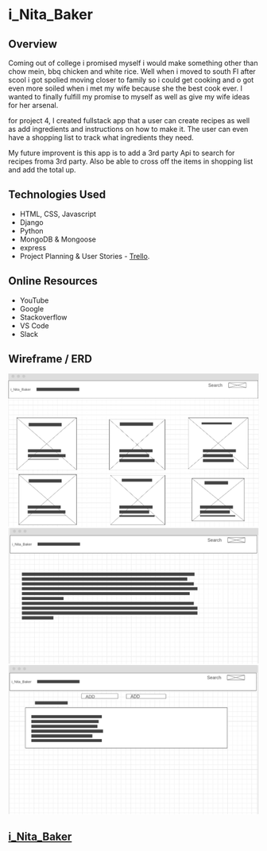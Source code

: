 # i_Nita_Baker
 

## Overview
Coming out of college i promised myself i would make something other than chow mein, bbq chicken and white rice. Well when i moved to south Fl after scool i got spolied moving closer to family so i could get cooking and o got even more soiled when i met my wife because she the best cook ever. I wanted to finally fulfill my promise to myself as well as give my wife ideas for her arsenal.


for project 4, I created fullstack app that a user can create recipes as well as add ingredients and instructions on how to make it. The user can even have a shopping list to track what ingredients they need. 

My future improvent is this app is to add a 3rd party Api to search for recipes froma 3rd party. Also be able to cross off the items in shopping list and add the total up.
 

## Technologies Used
* HTML, CSS, Javascript
* Django
* Python
* MongoDB & Mongoose
* express
* Project Planning & User Stories - [Trello](https://trello.com/b/9mXiZtsk/better-barber-bureau).

## Online Resources
* YouTube
* Google
* Stackoverflow
* VS Code
* Slack

## Wireframe / ERD

![](images/recipes.png)
![](images/home.png)
![](images/shoppingList.png)


## [i_Nita_Baker](http://localhost:3000/)
